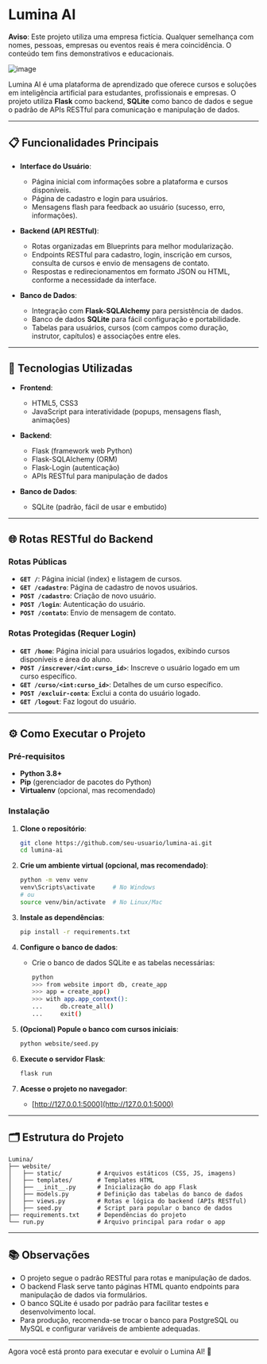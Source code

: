 # Lumina AI
**Aviso**: Este projeto utiliza uma empresa fictícia. Qualquer semelhança com nomes, pessoas, empresas ou eventos reais é mera coincidência. O conteúdo tem fins demonstrativos e educacionais.

![image](https://github.com/user-attachments/assets/13b31302-f0b7-4fe0-879d-9c9c3c32830c)


Lumina AI é uma plataforma de aprendizado que oferece cursos e soluções em inteligência artificial para estudantes, profissionais e empresas. O projeto utiliza **Flask** como backend, **SQLite** como banco de dados e segue o padrão de APIs RESTful para comunicação e manipulação de dados.

---

## 📋 Funcionalidades Principais

- **Interface do Usuário**:
  - Página inicial com informações sobre a plataforma e cursos disponíveis.
  - Página de cadastro e login para usuários.
  - Mensagens flash para feedback ao usuário (sucesso, erro, informações).

- **Backend (API RESTful)**:
  - Rotas organizadas em Blueprints para melhor modularização.
  - Endpoints RESTful para cadastro, login, inscrição em cursos, consulta de cursos e envio de mensagens de contato.
  - Respostas e redirecionamentos em formato JSON ou HTML, conforme a necessidade da interface.

- **Banco de Dados**:
  - Integração com **Flask-SQLAlchemy** para persistência de dados.
  - Banco de dados **SQLite** para fácil configuração e portabilidade.
  - Tabelas para usuários, cursos (com campos como duração, instrutor, capítulos) e associações entre eles.

---

## 🚀 Tecnologias Utilizadas

- **Frontend**:
  - HTML5, CSS3
  - JavaScript para interatividade (popups, mensagens flash, animações)

- **Backend**:
  - Flask (framework web Python)
  - Flask-SQLAlchemy (ORM)
  - Flask-Login (autenticação)
  - APIs RESTful para manipulação de dados

- **Banco de Dados**:
  - SQLite (padrão, fácil de usar e embutido)

---

## 🌐 Rotas RESTful do Backend

### Rotas Públicas
- **`GET /`**: Página inicial (index) e listagem de cursos.
- **`GET /cadastro`**: Página de cadastro de novos usuários.
- **`POST /cadastro`**: Criação de novo usuário.
- **`POST /login`**: Autenticação do usuário.
- **`POST /contato`**: Envio de mensagem de contato.

### Rotas Protegidas (Requer Login)
- **`GET /home`**: Página inicial para usuários logados, exibindo cursos disponíveis e área do aluno.
- **`POST /inscrever/<int:curso_id>`**: Inscreve o usuário logado em um curso específico.
- **`GET /curso/<int:curso_id>`**: Detalhes de um curso específico.
- **`POST /excluir-conta`**: Exclui a conta do usuário logado.
- **`GET /logout`**: Faz logout do usuário.

---

## ⚙️ Como Executar o Projeto

### Pré-requisitos
- **Python 3.8+**
- **Pip** (gerenciador de pacotes do Python)
- **Virtualenv** (opcional, mas recomendado)

### Instalação

1. **Clone o repositório**:
   ```bash
   git clone https://github.com/seu-usuario/lumina-ai.git
   cd lumina-ai
   ```

2. **Crie um ambiente virtual (opcional, mas recomendado)**:
   ```bash
   python -m venv venv
   venv\Scripts\activate     # No Windows
   # ou
   source venv/bin/activate  # No Linux/Mac
   ```

3. **Instale as dependências**:
   ```bash
   pip install -r requirements.txt
   ```

4. **Configure o banco de dados**:
   - Crie o banco de dados SQLite e as tabelas necessárias:
     ```bash
     python
     >>> from website import db, create_app
     >>> app = create_app()
     >>> with app.app_context():
     ...     db.create_all()
     ...     exit()
     ```

5. **(Opcional) Popule o banco com cursos iniciais**:
   ```bash
   python website/seed.py
   ```

6. **Execute o servidor Flask**:
   ```bash
   flask run
   ```

7. **Acesse o projeto no navegador**:
   - [http://127.0.0.1:5000](http://127.0.0.1:5000)

---

## 🗂️ Estrutura do Projeto

```
Lumina/
├── website/
│   ├── static/          # Arquivos estáticos (CSS, JS, imagens)
│   ├── templates/       # Templates HTML
│   ├── __init__.py      # Inicialização do app Flask
│   ├── models.py        # Definição das tabelas do banco de dados
│   ├── views.py         # Rotas e lógica do backend (APIs RESTful)
│   ├── seed.py          # Script para popular o banco de dados
├── requirements.txt     # Dependências do projeto
└── run.py               # Arquivo principal para rodar o app
```

---

## 📚 Observações

- O projeto segue o padrão RESTful para rotas e manipulação de dados.
- O backend Flask serve tanto páginas HTML quanto endpoints para manipulação de dados via formulários.
- O banco SQLite é usado por padrão para facilitar testes e desenvolvimento local.
- Para produção, recomenda-se trocar o banco para PostgreSQL ou MySQL e configurar variáveis de ambiente adequadas.

---

Agora você está pronto para executar e evoluir o Lumina AI! 🚀
